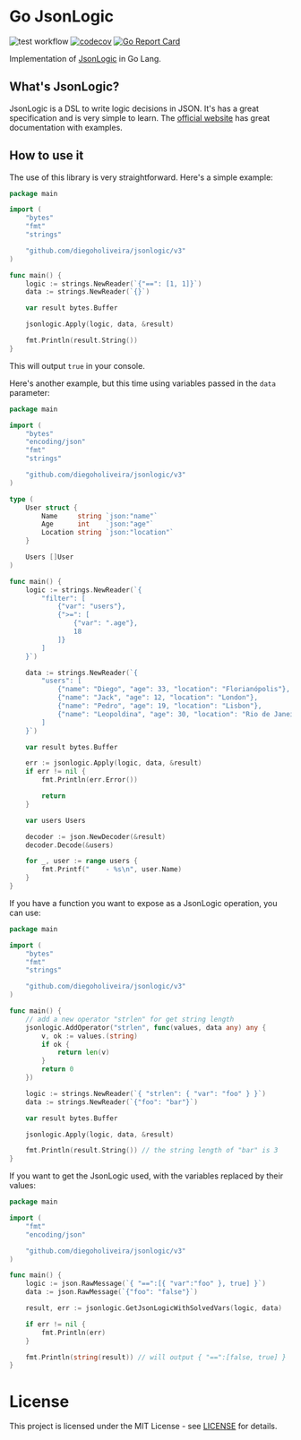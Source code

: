 # Go JsonLogic

![test workflow](https://github.com/diegoholiveira/jsonlogic/actions/workflows/test.yml/badge.svg)
[![codecov](https://codecov.io/gh/diegoholiveira/jsonlogic/branch/master/graph/badge.svg)](https://codecov.io/gh/diegoholiveira/jsonlogic)
[![Go Report Card](https://goreportcard.com/badge/github.com/diegoholiveira/jsonlogic)](https://goreportcard.com/report/github.com/diegoholiveira/jsonlogic)

Implementation of [JsonLogic](http://jsonlogic.com) in Go Lang.

## What's JsonLogic?

JsonLogic is a DSL to write logic decisions in JSON. It's has a great specification and is very simple to learn.
The [official website](http://jsonlogic.com) has great documentation with examples.

## How to use it

The use of this library is very straightforward. Here's a simple example:

```go
package main

import (
	"bytes"
	"fmt"
	"strings"

	"github.com/diegoholiveira/jsonlogic/v3"
)

func main() {
	logic := strings.NewReader(`{"==": [1, 1]}`)
	data := strings.NewReader(`{}`)

	var result bytes.Buffer

	jsonlogic.Apply(logic, data, &result)

	fmt.Println(result.String())
}
```

This will output `true` in your console.

Here's another example, but this time using variables passed in the `data` parameter:

```go
package main

import (
	"bytes"
	"encoding/json"
	"fmt"
	"strings"

	"github.com/diegoholiveira/jsonlogic/v3"
)

type (
	User struct {
		Name     string `json:"name"`
		Age      int    `json:"age"`
		Location string `json:"location"`
	}

	Users []User
)

func main() {
	logic := strings.NewReader(`{
        "filter": [
            {"var": "users"},
            {">=": [
                {"var": ".age"},
                18
            ]}
        ]
    }`)

	data := strings.NewReader(`{
        "users": [
            {"name": "Diego", "age": 33, "location": "Florianópolis"},
            {"name": "Jack", "age": 12, "location": "London"},
            {"name": "Pedro", "age": 19, "location": "Lisbon"},
            {"name": "Leopoldina", "age": 30, "location": "Rio de Janeiro"}
        ]
    }`)

	var result bytes.Buffer

	err := jsonlogic.Apply(logic, data, &result)
	if err != nil {
		fmt.Println(err.Error())

		return
	}

	var users Users

	decoder := json.NewDecoder(&result)
	decoder.Decode(&users)

	for _, user := range users {
		fmt.Printf("    - %s\n", user.Name)
	}
}
```

If you have a function you want to expose as a JsonLogic operation, you can use:

```go
package main

import (
	"bytes"
	"fmt"
	"strings"

	"github.com/diegoholiveira/jsonlogic/v3"
)

func main() {
	// add a new operator "strlen" for get string length
	jsonlogic.AddOperator("strlen", func(values, data any) any {
		v, ok := values.(string)
		if ok {
			return len(v)
		}
		return 0
	})

	logic := strings.NewReader(`{ "strlen": { "var": "foo" } }`)
	data := strings.NewReader(`{"foo": "bar"}`)

	var result bytes.Buffer

	jsonlogic.Apply(logic, data, &result)

	fmt.Println(result.String()) // the string length of "bar" is 3
}
```

If you want to get the JsonLogic used, with the variables replaced by their values:

```go
package main

import (
	"fmt"
	"encoding/json"

	"github.com/diegoholiveira/jsonlogic/v3"
)

func main() {
	logic := json.RawMessage(`{ "==":[{ "var":"foo" }, true] }`)
	data := json.RawMessage(`{"foo": "false"}`)

	result, err := jsonlogic.GetJsonLogicWithSolvedVars(logic, data)

	if err != nil {
		fmt.Println(err)
	}

	fmt.Println(string(result)) // will output { "==":[false, true] }
}
```

# License

This project is licensed under the MIT License - see [LICENSE](./LICENSE) for details.
